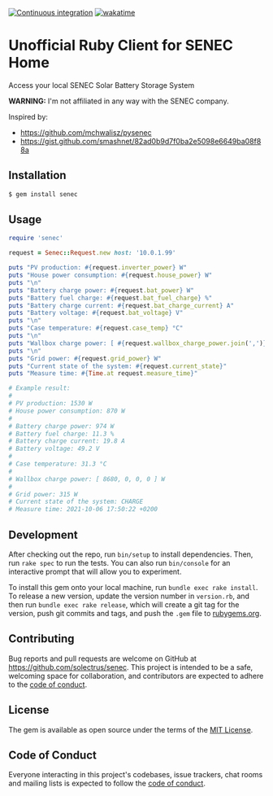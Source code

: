 [![Continuous integration](https://github.com/solectrus/senec/actions/workflows/push.yml/badge.svg)](https://github.com/solectrus/senec/actions/workflows/push.yml)
[![wakatime](https://wakatime.com/badge/user/697af4f5-617a-446d-ba58-407e7f3e0243/project/84ac7dc2-9288-497c-bb20-9c6123d3de66.svg)](https://wakatime.com/badge/user/697af4f5-617a-446d-ba58-407e7f3e0243/project/84ac7dc2-9288-497c-bb20-9c6123d3de66)

# Unofficial Ruby Client for SENEC Home

Access your local SENEC Solar Battery Storage System

**WARNING:** I'm not affiliated in any way with the SENEC company.

Inspired by:

- https://github.com/mchwalisz/pysenec
- https://gist.github.com/smashnet/82ad0b9d7f0ba2e5098e6649ba08f88a

## Installation

```bash
$ gem install senec
```

## Usage

```ruby
require 'senec'

request = Senec::Request.new host: '10.0.1.99'

puts "PV production: #{request.inverter_power} W"
puts "House power consumption: #{request.house_power} W"
puts "\n"
puts "Battery charge power: #{request.bat_power} W"
puts "Battery fuel charge: #{request.bat_fuel_charge} %"
puts "Battery charge current: #{request.bat_charge_current} A"
puts "Battery voltage: #{request.bat_voltage} V"
puts "\n"
puts "Case temperature: #{request.case_temp} °C"
puts "\n"
puts "Wallbox charge power: [ #{request.wallbox_charge_power.join(',')} ] W"
puts "\n"
puts "Grid power: #{request.grid_power} W"
puts "Current state of the system: #{request.current_state}"
puts "Measure time: #{Time.at request.measure_time}"

# Example result:
#
# PV production: 1530 W
# House power consumption: 870 W
#
# Battery charge power: 974 W
# Battery fuel charge: 11.3 %
# Battery charge current: 19.8 A
# Battery voltage: 49.2 V
#
# Case temperature: 31.3 °C
#
# Wallbox charge power: [ 8680, 0, 0, 0 ] W
#
# Grid power: 315 W
# Current state of the system: CHARGE
# Measure time: 2021-10-06 17:50:22 +0200
```

## Development

After checking out the repo, run `bin/setup` to install dependencies. Then, run `rake spec` to run the tests. You can also run `bin/console` for an interactive prompt that will allow you to experiment.

To install this gem onto your local machine, run `bundle exec rake install`. To release a new version, update the version number in `version.rb`, and then run `bundle exec rake release`, which will create a git tag for the version, push git commits and tags, and push the `.gem` file to [rubygems.org](https://rubygems.org).

## Contributing

Bug reports and pull requests are welcome on GitHub at https://github.com/solectrus/senec. This project is intended to be a safe, welcoming space for collaboration, and contributors are expected to adhere to the [code of conduct](https://github.com/solectrus/senec/blob/master/CODE_OF_CONDUCT.md).

## License

The gem is available as open source under the terms of the [MIT License](https://opensource.org/licenses/MIT).

## Code of Conduct

Everyone interacting in this project's codebases, issue trackers, chat rooms and mailing lists is expected to follow the [code of conduct](https://github.com/solectrus/senec/blob/master/CODE_OF_CONDUCT.md).
